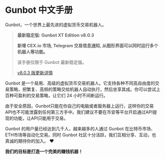 # Gunbot 中文手册

Gunbot，一个世界上最先进的虚拟货币交易机器人。

> **最新稳定版: Gunbot XT Edition v8.0.3**
>
> **新增 CEX.io 市场, Telegram 交易信息通知, 从图形界面可以同时运行多个机器人等功能。**
>
> 该手册仅限于 Gunbot 最新稳定版。 
>
> [v8.0.3 版更新详情](New-in-803.md)

Gunbot 是一个易用、高级的虚拟货币交易机器人。它支持各种不同高自由度的交易策略，把繁复、高频的策略交给机器人自动执行，然后坐享其成。你可以尝试上百种可盈利的交易策略，让它们 24 小时不间断运行。

由于安全原因，Gunbot只能在你自己的电脑或者服务器上运行，这样你的交易API也不可能泄露到任何第三方手中。我们建议不要在币安等平台开启通过API提现的功能，让API只能用于交易。

Gunbot 的用户量已经达到几千人，越来越多的人通过 Gunbot 在比特币市场、ETH市场等自动化交易。同时 Gunbot 社区十分活跃，我们互相分享、互动，也真诚的期待你的加入。 :heart:

**我们的目标是打造一个完美的赚钱机器！**